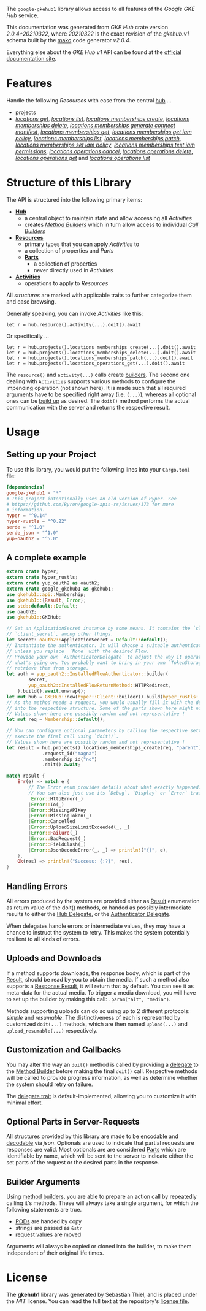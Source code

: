 <!---
DO NOT EDIT !
This file was generated automatically from 'src/mako/api/README.md.mako'
DO NOT EDIT !
-->
The `google-gkehub1` library allows access to all features of the *Google GKE Hub* service.

This documentation was generated from *GKE Hub* crate version *2.0.4+20210322*, where *20210322* is the exact revision of the *gkehub:v1* schema built by the [mako](http://www.makotemplates.org/) code generator *v2.0.4*.

Everything else about the *GKE Hub* *v1* API can be found at the
[official documentation site](https://cloud.google.com/anthos/multicluster-management/connect/registering-a-cluster).
# Features

Handle the following *Resources* with ease from the central [hub](https://docs.rs/google-gkehub1/2.0.4+20210322/google_gkehub1/GKEHub) ... 

* projects
 * [*locations get*](https://docs.rs/google-gkehub1/2.0.4+20210322/google_gkehub1/api::ProjectLocationGetCall), [*locations list*](https://docs.rs/google-gkehub1/2.0.4+20210322/google_gkehub1/api::ProjectLocationListCall), [*locations memberships create*](https://docs.rs/google-gkehub1/2.0.4+20210322/google_gkehub1/api::ProjectLocationMembershipCreateCall), [*locations memberships delete*](https://docs.rs/google-gkehub1/2.0.4+20210322/google_gkehub1/api::ProjectLocationMembershipDeleteCall), [*locations memberships generate connect manifest*](https://docs.rs/google-gkehub1/2.0.4+20210322/google_gkehub1/api::ProjectLocationMembershipGenerateConnectManifestCall), [*locations memberships get*](https://docs.rs/google-gkehub1/2.0.4+20210322/google_gkehub1/api::ProjectLocationMembershipGetCall), [*locations memberships get iam policy*](https://docs.rs/google-gkehub1/2.0.4+20210322/google_gkehub1/api::ProjectLocationMembershipGetIamPolicyCall), [*locations memberships list*](https://docs.rs/google-gkehub1/2.0.4+20210322/google_gkehub1/api::ProjectLocationMembershipListCall), [*locations memberships patch*](https://docs.rs/google-gkehub1/2.0.4+20210322/google_gkehub1/api::ProjectLocationMembershipPatchCall), [*locations memberships set iam policy*](https://docs.rs/google-gkehub1/2.0.4+20210322/google_gkehub1/api::ProjectLocationMembershipSetIamPolicyCall), [*locations memberships test iam permissions*](https://docs.rs/google-gkehub1/2.0.4+20210322/google_gkehub1/api::ProjectLocationMembershipTestIamPermissionCall), [*locations operations cancel*](https://docs.rs/google-gkehub1/2.0.4+20210322/google_gkehub1/api::ProjectLocationOperationCancelCall), [*locations operations delete*](https://docs.rs/google-gkehub1/2.0.4+20210322/google_gkehub1/api::ProjectLocationOperationDeleteCall), [*locations operations get*](https://docs.rs/google-gkehub1/2.0.4+20210322/google_gkehub1/api::ProjectLocationOperationGetCall) and [*locations operations list*](https://docs.rs/google-gkehub1/2.0.4+20210322/google_gkehub1/api::ProjectLocationOperationListCall)




# Structure of this Library

The API is structured into the following primary items:

* **[Hub](https://docs.rs/google-gkehub1/2.0.4+20210322/google_gkehub1/GKEHub)**
    * a central object to maintain state and allow accessing all *Activities*
    * creates [*Method Builders*](https://docs.rs/google-gkehub1/2.0.4+20210322/google_gkehub1/client::MethodsBuilder) which in turn
      allow access to individual [*Call Builders*](https://docs.rs/google-gkehub1/2.0.4+20210322/google_gkehub1/client::CallBuilder)
* **[Resources](https://docs.rs/google-gkehub1/2.0.4+20210322/google_gkehub1/client::Resource)**
    * primary types that you can apply *Activities* to
    * a collection of properties and *Parts*
    * **[Parts](https://docs.rs/google-gkehub1/2.0.4+20210322/google_gkehub1/client::Part)**
        * a collection of properties
        * never directly used in *Activities*
* **[Activities](https://docs.rs/google-gkehub1/2.0.4+20210322/google_gkehub1/client::CallBuilder)**
    * operations to apply to *Resources*

All *structures* are marked with applicable traits to further categorize them and ease browsing.

Generally speaking, you can invoke *Activities* like this:

```Rust,ignore
let r = hub.resource().activity(...).doit().await
```

Or specifically ...

```ignore
let r = hub.projects().locations_memberships_create(...).doit().await
let r = hub.projects().locations_memberships_delete(...).doit().await
let r = hub.projects().locations_memberships_patch(...).doit().await
let r = hub.projects().locations_operations_get(...).doit().await
```

The `resource()` and `activity(...)` calls create [builders][builder-pattern]. The second one dealing with `Activities` 
supports various methods to configure the impending operation (not shown here). It is made such that all required arguments have to be 
specified right away (i.e. `(...)`), whereas all optional ones can be [build up][builder-pattern] as desired.
The `doit()` method performs the actual communication with the server and returns the respective result.

# Usage

## Setting up your Project

To use this library, you would put the following lines into your `Cargo.toml` file:

```toml
[dependencies]
google-gkehub1 = "*"
# This project intentionally uses an old version of Hyper. See
# https://github.com/Byron/google-apis-rs/issues/173 for more
# information.
hyper = "^0.14"
hyper-rustls = "^0.22"
serde = "^1.0"
serde_json = "^1.0"
yup-oauth2 = "^5.0"
```

## A complete example

```Rust
extern crate hyper;
extern crate hyper_rustls;
extern crate yup_oauth2 as oauth2;
extern crate google_gkehub1 as gkehub1;
use gkehub1::api::Membership;
use gkehub1::{Result, Error};
use std::default::Default;
use oauth2;
use gkehub1::GKEHub;

// Get an ApplicationSecret instance by some means. It contains the `client_id` and 
// `client_secret`, among other things.
let secret: oauth2::ApplicationSecret = Default::default();
// Instantiate the authenticator. It will choose a suitable authentication flow for you, 
// unless you replace  `None` with the desired Flow.
// Provide your own `AuthenticatorDelegate` to adjust the way it operates and get feedback about 
// what's going on. You probably want to bring in your own `TokenStorage` to persist tokens and
// retrieve them from storage.
let auth = yup_oauth2::InstalledFlowAuthenticator::builder(
        secret,
        yup_oauth2::InstalledFlowReturnMethod::HTTPRedirect,
    ).build().await.unwrap();
let mut hub = GKEHub::new(hyper::Client::builder().build(hyper_rustls::HttpsConnector::with_native_roots()), auth);
// As the method needs a request, you would usually fill it with the desired information
// into the respective structure. Some of the parts shown here might not be applicable !
// Values shown here are possibly random and not representative !
let mut req = Membership::default();

// You can configure optional parameters by calling the respective setters at will, and
// execute the final call using `doit()`.
// Values shown here are possibly random and not representative !
let result = hub.projects().locations_memberships_create(req, "parent")
             .request_id("magna")
             .membership_id("no")
             .doit().await;

match result {
    Err(e) => match e {
        // The Error enum provides details about what exactly happened.
        // You can also just use its `Debug`, `Display` or `Error` traits
         Error::HttpError(_)
        |Error::Io(_)
        |Error::MissingAPIKey
        |Error::MissingToken(_)
        |Error::Cancelled
        |Error::UploadSizeLimitExceeded(_, _)
        |Error::Failure(_)
        |Error::BadRequest(_)
        |Error::FieldClash(_)
        |Error::JsonDecodeError(_, _) => println!("{}", e),
    },
    Ok(res) => println!("Success: {:?}", res),
}

```
## Handling Errors

All errors produced by the system are provided either as [Result](https://docs.rs/google-gkehub1/2.0.4+20210322/google_gkehub1/client::Result) enumeration as return value of
the doit() methods, or handed as possibly intermediate results to either the 
[Hub Delegate](https://docs.rs/google-gkehub1/2.0.4+20210322/google_gkehub1/client::Delegate), or the [Authenticator Delegate](https://docs.rs/yup-oauth2/*/yup_oauth2/trait.AuthenticatorDelegate.html).

When delegates handle errors or intermediate values, they may have a chance to instruct the system to retry. This 
makes the system potentially resilient to all kinds of errors.

## Uploads and Downloads
If a method supports downloads, the response body, which is part of the [Result](https://docs.rs/google-gkehub1/2.0.4+20210322/google_gkehub1/client::Result), should be
read by you to obtain the media.
If such a method also supports a [Response Result](https://docs.rs/google-gkehub1/2.0.4+20210322/google_gkehub1/client::ResponseResult), it will return that by default.
You can see it as meta-data for the actual media. To trigger a media download, you will have to set up the builder by making
this call: `.param("alt", "media")`.

Methods supporting uploads can do so using up to 2 different protocols: 
*simple* and *resumable*. The distinctiveness of each is represented by customized 
`doit(...)` methods, which are then named `upload(...)` and `upload_resumable(...)` respectively.

## Customization and Callbacks

You may alter the way an `doit()` method is called by providing a [delegate](https://docs.rs/google-gkehub1/2.0.4+20210322/google_gkehub1/client::Delegate) to the 
[Method Builder](https://docs.rs/google-gkehub1/2.0.4+20210322/google_gkehub1/client::CallBuilder) before making the final `doit()` call. 
Respective methods will be called to provide progress information, as well as determine whether the system should 
retry on failure.

The [delegate trait](https://docs.rs/google-gkehub1/2.0.4+20210322/google_gkehub1/client::Delegate) is default-implemented, allowing you to customize it with minimal effort.

## Optional Parts in Server-Requests

All structures provided by this library are made to be [encodable](https://docs.rs/google-gkehub1/2.0.4+20210322/google_gkehub1/client::RequestValue) and 
[decodable](https://docs.rs/google-gkehub1/2.0.4+20210322/google_gkehub1/client::ResponseResult) via *json*. Optionals are used to indicate that partial requests are responses 
are valid.
Most optionals are are considered [Parts](https://docs.rs/google-gkehub1/2.0.4+20210322/google_gkehub1/client::Part) which are identifiable by name, which will be sent to 
the server to indicate either the set parts of the request or the desired parts in the response.

## Builder Arguments

Using [method builders](https://docs.rs/google-gkehub1/2.0.4+20210322/google_gkehub1/client::CallBuilder), you are able to prepare an action call by repeatedly calling it's methods.
These will always take a single argument, for which the following statements are true.

* [PODs][wiki-pod] are handed by copy
* strings are passed as `&str`
* [request values](https://docs.rs/google-gkehub1/2.0.4+20210322/google_gkehub1/client::RequestValue) are moved

Arguments will always be copied or cloned into the builder, to make them independent of their original life times.

[wiki-pod]: http://en.wikipedia.org/wiki/Plain_old_data_structure
[builder-pattern]: http://en.wikipedia.org/wiki/Builder_pattern
[google-go-api]: https://github.com/google/google-api-go-client

# License
The **gkehub1** library was generated by Sebastian Thiel, and is placed 
under the *MIT* license.
You can read the full text at the repository's [license file][repo-license].

[repo-license]: https://github.com/Byron/google-apis-rsblob/main/LICENSE.md
